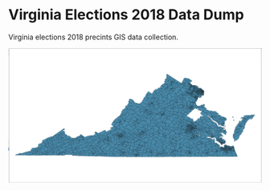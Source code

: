 # Virginia Elections 2018 Data Dump  

Virginia elections 2018 precints GIS data collection.

![Screenshot of Partially Complete 2018 Virginia Elections Dataset](https://raw.githubusercontent.com/jalbertbowden/virginia-elections-2018-dump/master/2018-virginia-elections-precincts-partially-complete-screenshot.png)

